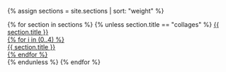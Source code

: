 {% assign sections = site.sections | sort: "weight" %}
<div id="primary-nav" class="flexbox">
	<p id="menu-toggle" onclick="$('#primary-nav').toggleClass('active')"></p>
  {% for section in sections %}
    {% unless section.title == "collages" %}
      <a href="#" class="nav-link" data-value="{{ section.title }}" onclick="$('#primary-nav').removeClass('active')">
      	{{ section.title }}
      	<div class="clones">
      		{% for i in (0..4) %}
      			<div class="clone">{{ section.title }}</div>
      		{% endfor %}
      	</div>
    	</a>
    {% endunless %}
  {% endfor %}
</div>